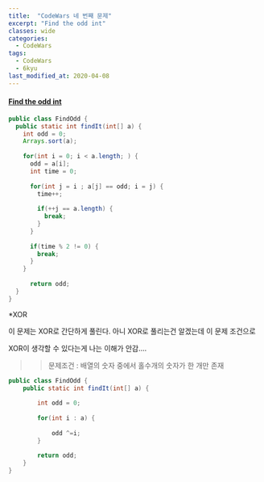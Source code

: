 ```yaml
---
title:  "CodeWars 네 번째 문제"
excerpt: "Find the odd int"
classes: wide
categories:
  - CodeWars
tags:
  - CodeWars
  - 6kyu
last_modified_at: 2020-04-08
---
```


#### [Find the odd int](https://www.codewars.com/kata/54da5a58ea159efa38000836)

```java
public class FindOdd {
  public static int findIt(int[] a) {
    int odd = 0;
    Arrays.sort(a);
    
    for(int i = 0; i < a.length; ) {
      odd = a[i];
      int time = 0;
      
      for(int j = i ; a[j] == odd; i = j) {
        time++;
        
        if(++j == a.length) {
          break;
        }
      }
      
      if(time % 2 != 0) {
        break;
      }     
    }
    
      return odd;
  }
}
```



*XOR

이 문제는 XOR로 간단하게 풀린다. 아니 XOR로 풀리는건 알겠는데 이 문제 조건으로

XOR이 생각할 수 있다는게 나는 이해가 안감....

> > 문제조건 : 배열의 숫자 중에서 홀수개의 숫자가 한 개만 존재



```java
public class FindOdd {
	public static int findIt(int[] a) {
		
		int odd = 0;
		
		for(int i : a) {
			
			odd ^=i;
		}
		
	  	return odd;
	}
}
```
